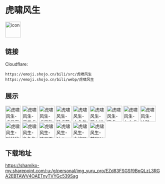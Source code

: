 # 虎啸风生
<img src="https://emoji.shojo.cn/bili/src/虎啸风生/icon.png" width="50" height="50" alt="icon">

## 链接
Cloudflare:
```
https://emoji.shojo.cn/bili/src/虎啸风生
https://emoji.shojo.cn/bili/webp/虎啸风生
```
## 展示
<img src="https://emoji.shojo.cn/bili/src/虎啸风生/虎啸风生-虎星高照.png" width="50" height="50" alt="虎啸风生-虎星高照">
<img src="https://emoji.shojo.cn/bili/src/虎啸风生/虎啸风生-爱老虎油.png" width="50" height="50" alt="虎啸风生-爱老虎油">
<img src="https://emoji.shojo.cn/bili/src/虎啸风生/虎啸风生-虎思乱想.png" width="50" height="50" alt="虎啸风生-虎思乱想">
<img src="https://emoji.shojo.cn/bili/src/虎啸风生/虎啸风生-猛虎落泪.png" width="50" height="50" alt="虎啸风生-猛虎落泪">
<img src="https://emoji.shojo.cn/bili/src/虎啸风生/虎啸风生-本命年.png" width="50" height="50" alt="虎啸风生-本命年">
<img src="https://emoji.shojo.cn/bili/src/虎啸风生/虎啸风生-犯太岁.png" width="50" height="50" alt="虎啸风生-犯太岁">
<img src="https://emoji.shojo.cn/bili/src/虎啸风生/虎啸风生-寅虎.png" width="50" height="50" alt="虎啸风生-寅虎">
<img src="https://emoji.shojo.cn/bili/src/虎啸风生/虎啸风生-右白虎.png" width="50" height="50" alt="虎啸风生-右白虎">
<img src="https://emoji.shojo.cn/bili/src/虎啸风生/虎啸风生-冲鸭.png" width="50" height="50" alt="虎啸风生-冲鸭">
<img src="https://emoji.shojo.cn/bili/src/虎啸风生/虎啸风生-叫爸爸.png" width="50" height="50" alt="虎啸风生-叫爸爸">
<img src="https://emoji.shojo.cn/bili/src/虎啸风生/虎啸风生-急急急.png" width="50" height="50" alt="虎啸风生-急急急">
<img src="https://emoji.shojo.cn/bili/src/虎啸风生/虎啸风生-路见不平.png" width="50" height="50" alt="虎啸风生-路见不平">
<img src="https://emoji.shojo.cn/bili/src/虎啸风生/虎啸风生-呔！.png" width="50" height="50" alt="虎啸风生-呔！">
<img src="https://emoji.shojo.cn/bili/src/虎啸风生/虎啸风生-金榜题名.png" width="50" height="50" alt="虎啸风生-金榜题名">
<img src="https://emoji.shojo.cn/bili/src/虎啸风生/虎啸风生-前程似锦.png" width="50" height="50" alt="虎啸风生-前程似锦">

## 下载地址

https://shamiko-my.sharepoint.com/:u:/g/personal/img_yuru_pro/EZd83FSGSf9BpQLzL3RGA2EBTAWV4OAETnyTVYGc539Sag